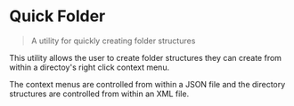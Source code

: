 # Quick Folder
> A utility for quickly creating folder structures

This utility allows the user to create folder structures they can create from within a directoy's right click context menu.

The context menus are controlled from within a JSON file and the directory structures are controlled from within an XML file.